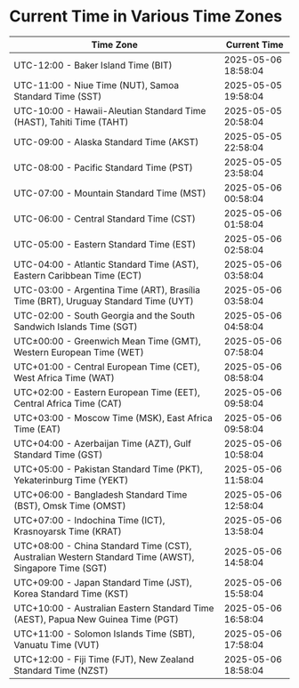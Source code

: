 # Current Time in Various Time Zones

| Time Zone | Current Time |
|-----------|--------------|
| UTC-12:00 - Baker Island Time (BIT) | 2025-05-06 18:58:04 |
| UTC-11:00 - Niue Time (NUT), Samoa Standard Time (SST) | 2025-05-05 19:58:04 |
| UTC-10:00 - Hawaii-Aleutian Standard Time (HAST), Tahiti Time (TAHT) | 2025-05-05 20:58:04 |
| UTC-09:00 - Alaska Standard Time (AKST) | 2025-05-05 22:58:04 |
| UTC-08:00 - Pacific Standard Time (PST) | 2025-05-05 23:58:04 |
| UTC-07:00 - Mountain Standard Time (MST) | 2025-05-06 00:58:04 |
| UTC-06:00 - Central Standard Time (CST) | 2025-05-06 01:58:04 |
| UTC-05:00 - Eastern Standard Time (EST) | 2025-05-06 02:58:04 |
| UTC-04:00 - Atlantic Standard Time (AST), Eastern Caribbean Time (ECT) | 2025-05-06 03:58:04 |
| UTC-03:00 - Argentina Time (ART), Brasília Time (BRT), Uruguay Standard Time (UYT) | 2025-05-06 03:58:04 |
| UTC-02:00 - South Georgia and the South Sandwich Islands Time (SGT) | 2025-05-06 04:58:04 |
| UTC±00:00 - Greenwich Mean Time (GMT), Western European Time (WET) | 2025-05-06 07:58:04 |
| UTC+01:00 - Central European Time (CET), West Africa Time (WAT) | 2025-05-06 08:58:04 |
| UTC+02:00 - Eastern European Time (EET), Central Africa Time (CAT) | 2025-05-06 09:58:04 |
| UTC+03:00 - Moscow Time (MSK), East Africa Time (EAT) | 2025-05-06 09:58:04 |
| UTC+04:00 - Azerbaijan Time (AZT), Gulf Standard Time (GST) | 2025-05-06 10:58:04 |
| UTC+05:00 - Pakistan Standard Time (PKT), Yekaterinburg Time (YEKT) | 2025-05-06 11:58:04 |
| UTC+06:00 - Bangladesh Standard Time (BST), Omsk Time (OMST) | 2025-05-06 12:58:04 |
| UTC+07:00 - Indochina Time (ICT), Krasnoyarsk Time (KRAT) | 2025-05-06 13:58:04 |
| UTC+08:00 - China Standard Time (CST), Australian Western Standard Time (AWST), Singapore Time (SGT) | 2025-05-06 14:58:04 |
| UTC+09:00 - Japan Standard Time (JST), Korea Standard Time (KST) | 2025-05-06 15:58:04 |
| UTC+10:00 - Australian Eastern Standard Time (AEST), Papua New Guinea Time (PGT) | 2025-05-06 16:58:04 |
| UTC+11:00 - Solomon Islands Time (SBT), Vanuatu Time (VUT) | 2025-05-06 17:58:04 |
| UTC+12:00 - Fiji Time (FJT), New Zealand Standard Time (NZST) | 2025-05-06 18:58:04 |
